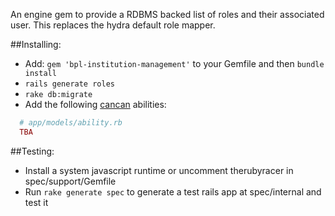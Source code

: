 An engine gem to provide a RDBMS backed list of roles and their associated user.  This replaces the hydra default role mapper.


##Installing:

* Add: ```gem 'bpl-institution-management'``` to your Gemfile and then ```bundle install```
* ```rails generate roles```
* ```rake db:migrate```
* Add the following [cancan](https://github.com/ryanb/cancan) abilities:

```ruby
  # app/models/ability.rb
  TBA
```

##Testing:

* Install a system javascript runtime or uncomment therubyracer in spec/support/Gemfile
* Run ```rake generate spec``` to generate a test rails app at spec/internal and test it
